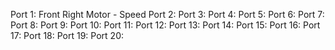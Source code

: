 Port 1: Front Right Motor - Speed
Port 2:
Port 3:
Port 4:
Port 5:
Port 6:
Port 7:
Port 8:
Port 9:
Port 10:
Port 11:
Port 12:
Port 13:
Port 14:
Port 15:
Port 16:
Port 17:
Port 18:
Port 19:
Port 20: 